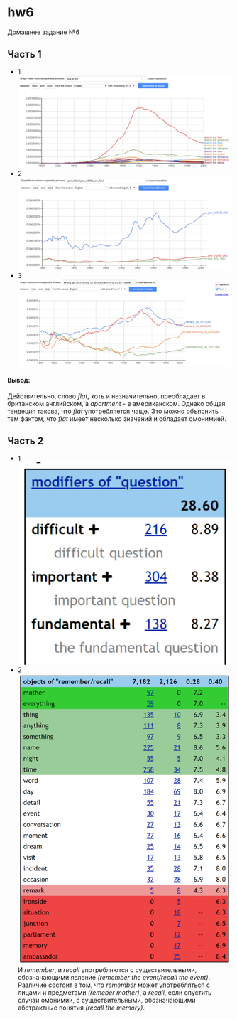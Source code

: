# hw6
Домашнее задание №6
## Часть 1
* 1
![](https://github.com/sikuchina/hw6/blob/master/wildcard%20search%20(due%20to%20the).png)
* 2
![](https://github.com/sikuchina/hw6/blob/master/part%20of%20speech%20tag%20(jam).png)
* 3
![](https://github.com/sikuchina/hw6/blob/master/corpora%20(flat%20vs.%20apartment).png)
#### Вывод:
Действительно, слово *flat*, хоть и незначительно, преобладает в британском английском, а *apartment* - в американском. Однако общая тендеция такова, что *flat* употребляется чаще. Это можно объяснить тем фактом, что *flat* имеет несколько значений и обладает омонимией.
## Часть 2
* 1
![](https://github.com/sikuchina/hw6/blob/master/modifiers%20(question).png)
* 2
![](https://github.com/sikuchina/hw6/blob/master/objects%20(remember-recall).png)
И *remember*, и *recall* употребляются с существительными, обозначающими явление *(remember the event/recall the event)*. Различие состоит в том, что *remember* может употребляться с лицами и предметами *(remeber mother)*, а *recall*, если опустить случаи омонимии, с существительными, обозначающими абстрактные понятия *(recall the memory)*.
